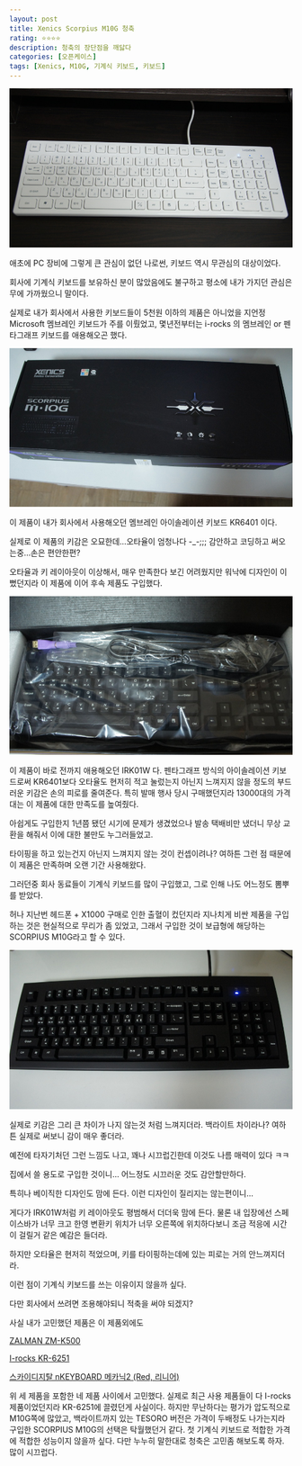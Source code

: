```yaml
---
layout: post
title: Xenics Scorpius M10G 청축
rating: ⭐️⭐️⭐️⭐️
description: 청축의 장단점을 깨닳다
categories: [오픈케이스]
tags: [Xenics, M10G, 기계식 키보드, 키보드]
---
```


![M10G](../../images/2012/m10g_01.jpg)


애초에 PC 장비에 그렇게 큰 관심이 없던 나로썬, 키보드 역시 무관심의 대상이었다.

회사에 기계식 키보드를 보유하신 분이 많았음에도 불구하고 평소에 내가 가지던 관심은 무에 가까웠으니 말이다.

실제로 내가 회사에서 사용한 키보드들이 5천원 이하의 제품은 아니었을 지언정 Microsoft 멤브레인 키보드가 주를 이뤘었고, 몇년전부터는 i-rocks 의 멤브레인 or 펜타그래프 키보드를 애용해오곤 했다.

![M10G](../../images/2012/m10g_02.jpg)

이 제품이 내가 회사에서 사용해오던 멤브레인 아이솔레이션 키보드 KR6401 이다.

실제로 이 제품의 키감은 오묘한데…오타율이 엄청나다 -_-;;; 감안하고 코딩하고 써오는중…손은 편안한편?

오타율과 키 레이아웃이 이상해서, 매우 만족한다 보긴 어려웠지만 워낙에 디자인이 이뻤던지라 이 제품에 이어 후속 제품도 구입했다.

![M10G](../../images/2012/m10g_03.jpg)

이 제품이 바로 전까지 애용해오던 IRK01W 다. 펜타그래프 방식의 아이솔레이션 키보드로써 KR6401보다 오타율도 현저히 적고 눌렀는지 아닌지 느껴지지 않을 정도의 부드러운 키감은 손의 피로를 줄여준다. 특히 발매 행사 당시 구매했던지라 13000대의 가격대는 이 제품에 대한 만족도를 높여줬다.

아쉽게도 구입한지 1년쯤 됐던 시기에 문제가 생겼었으나 발송 택배비만 냈더니 무상 교환을 해줘서 이에 대한 불만도 누그러들었고.

타이핑을 하고 있는건지 아닌지 느껴지지 않는 것이 컨셉이려나? 여하튼 그런 점 때문에 이 제품은 만족하며 오랜 기간 사용해왔다.

그러던중 회사 동료들이 기계식 키보드를 많이 구입했고, 그로 인해 나도 어느정도 뽐뿌를 받았다.

허나 지난번 헤드폰 + X1000 구매로 인한 출혈이 컸던지라 지나치게 비싼 제품을 구입하는 것은 현실적으로 무리가 좀 있었고, 그래서 구입한 것이 보급형에 해당하는 SCORPIUS M10G라고 할 수 있다.

![M10G](../../images/2012/m10g_04.jpg)

실제로 키감은 그리 큰 차이가 나지 않는것 처럼 느껴지더라. 백라이트 차이라나? 여하튼 실제로 써보니 감이 매우 좋더라.

예전에 타자기처던 그런 느낌도 나고, 꽤나 시끄럽긴한데 이것도 나름 매력이 있다 ㅋㅋ

집에서 쓸 용도로 구입한 것이니… 어느정도 시끄러운 것도 감안할만하다.

특히나 베이직한 디자인도 맘에 든다. 이런 디자인이 질리지는 않는편이니…

게다가 IRK01W처럼 키 레이아웃도 평범해서 더더욱 맘에 든다. 물론 내 입장에선 스페이스바가 너무 크고 한영 변환키 위치가 너무 오른쪽에 위치하다보니 조금 적응에 시간이 걸릴거 같은 예감은 들더라.

하지만 오타율은 현저히 적었으며, 키를 타이핑하는데에 있는 피로는 거의 안느껴지더라.

이런 점이 기계식 키보드를 쓰는 이유이지 않을까 싶다.

다만 회사에서 쓰려면 조용해야되니 적축을 써야 되겠지?

사실 내가 고민했던 제품은 이 제품외에도

[ZALMAN ZM-K500](http://blog.danawa.com/prod/?section_m=PC&prod_c=1784952&cate_c1=861&cate_c2=881&cate_c3=1005&cate_c4=0)

[I-rocks KR-6251](http://blog.danawa.com/prod/?section_m=PC&prod_c=1458635&cate_c1=861&cate_c2=881&cate_c3=1005&cate_c4=0)

[스카이디지탈 nKEYBOARD 메카닉2 (Red, 리니어)](http://blog.danawa.com/prod/?section_m=PC&prod_c=1711302&cate_c1=861&cate_c2=881&cate_c3=1005&cate_c4=0)

위 세 제품을 포함한 네 제품 사이에서 고민했다.
실제로 최근 사용 제품들이 다 I-rocks 제품이었던지라 KR-6251에 끌렸던게 사실이다. 하지만 무난하다는 평가가 압도적으로 M10G쪽에 많았고, 백라이트까지 있는 TESORO 버전은 가격이 두배정도 나가는지라 구입한 SCORPIUS M10G의 선택은 탁월했던거 같다.
첫 기계식 키보드로 적합한 가격에 적합한 성능이지 않을까 싶다. 다만 누누히 말한대로 청축은 고민좀 해보도록 하자. 많이 시끄럽다.